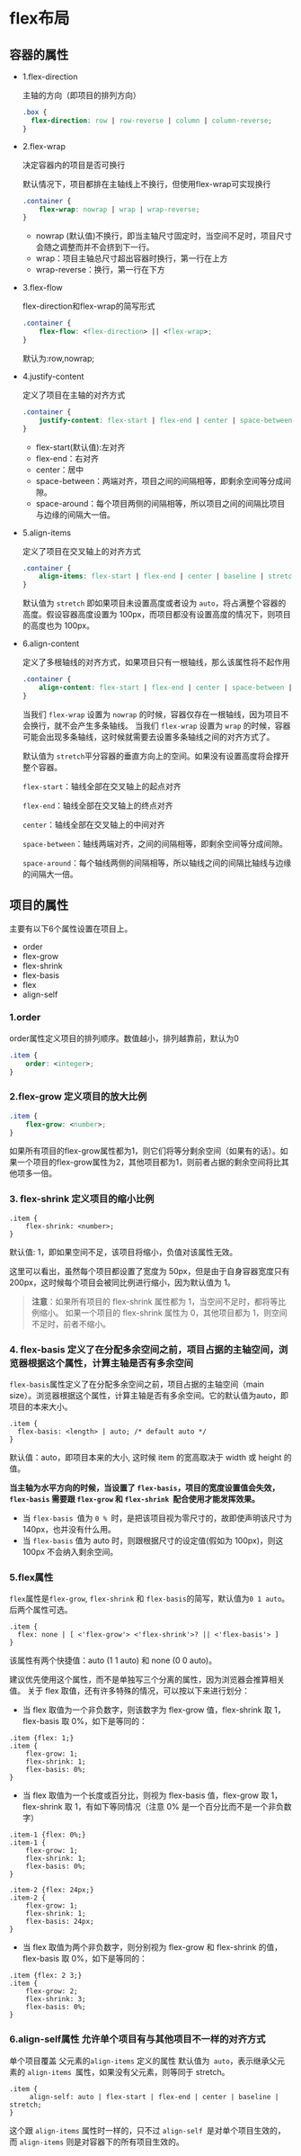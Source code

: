 # flex布局

## 容器的属性

- 1.flex-direction

  主轴的方向（即项目的排列方向）

  ```css
  .box {
    flex-direction: row | row-reverse | column | column-reverse;
  }
  ```

- 2.flex-wrap 

  决定容器内的项目是否可换行

  默认情况下，项目都排在主轴线上不换行，但使用flex-wrap可实现换行

  ```css
  .container {
      flex-wrap: nowrap | wrap | wrap-reverse;
  }
  ```

  - nowrap (默认值)不换行，即当主轴尺寸固定时，当空间不足时，项目尺寸会随之调整而并不会挤到下一行。
  - wrap：项目主轴总尺寸超出容器时换行，第一行在上方
  - wrap-reverse：换行，第一行在下方

- 3.flex-flow

  flex-direction和flex-wrap的简写形式

  ```css
  .container {
      flex-flow: <flex-direction> || <flex-wrap>;
  }
  ```

  默认为:row,nowrap;

- 4.justify-content

  定义了项目在主轴的对齐方式

  ```css
  .container {
      justify-content: flex-start | flex-end | center | space-between | space-around;
  }
  ```

  - flex-start(默认值):左对齐
  - flex-end：右对齐
  - center：居中
  - space-between：两端对齐，项目之间的间隔相等，即剩余空间等分成间隙。
  - space-around：每个项目两侧的间隔相等，所以项目之间的间隔比项目与边缘的间隔大一倍。

- 5.align-items

  定义了项目在交叉轴上的对齐方式

  ```css
  .container {
      align-items: flex-start | flex-end | center | baseline | stretch;
  }
  ```

  默认值为 `stretch` 即如果项目未设置高度或者设为 `auto`，将占满整个容器的高度。假设容器高度设置为 100px，而项目都没有设置高度的情况下，则项目的高度也为 100px。

- 6.align-content

  定义了多根轴线的对齐方式，如果项目只有一根轴线，那么该属性将不起作用

  ```css
  .container {
      align-content: flex-start | flex-end | center | space-between | space-around | stretch;
  }
  ```

  当我们 `flex-wrap` 设置为 `nowrap` 的时候，容器仅存在一根轴线，因为项目不会换行，就不会产生多条轴线。
  当我们 `flex-wrap` 设置为 `wrap` 的时候，容器可能会出现多条轴线，这时候就需要去设置多条轴线之间的对齐方式了。

  默认值为 `stretch`平分容器的垂直方向上的空间。如果没有设置高度将会撑开整个容器。

  `flex-start`：轴线全部在交叉轴上的起点对齐

  `flex-end`：轴线全部在交叉轴上的终点对齐

  `center`：轴线全部在交叉轴上的中间对齐

  `space-between`：轴线两端对齐，之间的间隔相等，即剩余空间等分成间隙。

  `space-around`：每个轴线两侧的间隔相等，所以轴线之间的间隔比轴线与边缘的间隔大一倍。

## 项目的属性

主要有以下6个属性设置在项目上。

- order
- flex-grow
- flex-shrink
- flex-basis
- flex
- align-self

### 1.order

order属性定义项目的排列顺序。数值越小，排列越靠前，默认为0

```css
.item {
    order: <integer>;
}
```

### 2.flex-grow 定义项目的放大比例

```css
.item {
    flex-grow: <number>;
}
```

如果所有项目的flex-grow属性都为1，则它们将等分剩余空间（如果有的话）。如果一个项目的flex-grow属性为2，其他项目都为1，则前者占据的剩余空间将比其他项多一倍。

### 3. flex-shrink 定义项目的缩小比例

```
.item {
    flex-shrink: <number>;
}
```

默认值: 1，即如果空间不足，该项目将缩小，负值对该属性无效。

这里可以看出，虽然每个项目都设置了宽度为 50px，但是由于自身容器宽度只有 200px，这时候每个项目会被同比例进行缩小，因为默认值为 1。

> **注意**：如果所有项目的 flex-shrink 属性都为 1，当空间不足时，都将等比例缩小。
> 如果一个项目的 flex-shrink 属性为 0，其他项目都为 1，则空间不足时，前者不缩小。

### 4. flex-basis 定义了在分配多余空间之前，项目占据的主轴空间，浏览器根据这个属性，计算主轴是否有多余空间

`flex-basis`属性定义了在分配多余空间之前，项目占据的主轴空间（main size）。浏览器根据这个属性，计算主轴是否有多余空间。它的默认值为auto，即项目的本来大小。

```
.item {
  flex-basis: <length> | auto; /* default auto */
}
```

默认值：auto，即项目本来的大小, 这时候 item 的宽高取决于 width 或 height 的值。

**当主轴为水平方向的时候，当设置了 `flex-basis`，项目的宽度设置值会失效，`flex-basis` 需要跟 `flex-grow` 和 `flex-shrink `配合使用才能发挥效果。**

- 当 `flex-basis `值为 `0 % `时，是把该项目视为零尺寸的，故即使声明该尺寸为 140px，也并没有什么用。
- 当 `flex-basis` 值为 auto 时，则跟根据尺寸的设定值(假如为 100px)，则这 100px 不会纳入剩余空间。

### 5.flex属性

`flex`属性是`flex-grow`, `flex-shrink` 和 `flex-basis`的简写，默认值为`0 1 auto`。后两个属性可选。

```
.item {
  flex: none | [ <'flex-grow'> <'flex-shrink'>? || <'flex-basis'> ]
}
```

该属性有两个快捷值：auto (1 1 auto) 和 none (0 0 auto)。

建议优先使用这个属性，而不是单独写三个分离的属性，因为浏览器会推算相关值。
关于 flex 取值，还有许多特殊的情况，可以按以下来进行划分：

- 当 flex 取值为一个非负数字，则该数字为 flex-grow 值，flex-shrink 取 1，flex-basis 取 0%，如下是等同的：

```
.item {flex: 1;}
.item {
    flex-grow: 1;
    flex-shrink: 1;
    flex-basis: 0%;
}
```

- 当 flex 取值为一个长度或百分比，则视为 flex-basis 值，flex-grow 取 1，flex-shrink 取 1，有如下等同情况（注意 0% 是一个百分比而不是一个非负数字）

```
.item-1 {flex: 0%;}
.item-1 {
    flex-grow: 1;
    flex-shrink: 1;
    flex-basis: 0%;
}

.item-2 {flex: 24px;}
.item-2 {
    flex-grow: 1;
    flex-shrink: 1;
    flex-basis: 24px;
}
```

- 当 flex 取值为两个非负数字，则分别视为 flex-grow 和 flex-shrink 的值，flex-basis 取 0%，如下是等同的：

```
.item {flex: 2 3;}
.item {
    flex-grow: 2;
    flex-shrink: 3;
    flex-basis: 0%;
}
```

### 6.align-self属性 允许单个项目有与其他项目不一样的对齐方式

单个项目覆盖 父元素的`align-items` 定义的属性
默认值为` auto`，表示继承父元素的 `align-items `属性，如果没有父元素，则等同于 stretch。

```
.item {
     align-self: auto | flex-start | flex-end | center | baseline | stretch;
}
```

这个跟 `align-items` 属性时一样的，只不过 `align-self `是对单个项目生效的，而 `align-items` 则是对容器下的所有项目生效的。

